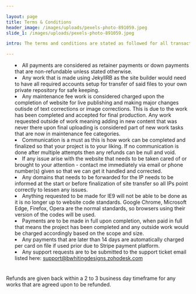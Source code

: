 ```yaml
---

layout: page
title: Terms & Conditions
header_image: /images/uploads/pexels-photo-891059.jpeg
slide_1: /images/uploads/pexels-photo-891059.jpeg

intro: The terms and conditions are stated as followed for all transactions made with me

---
```


<ul style="text-align: left;list-style: inside;">
    <li>All payments are considered as retainer payments or down payments that are non-refundable unless stated otherwise.</li>
    <li>Any work that is made using JekyllRB as the site builder would need to have all required accounts setup for transfer of said files to your own private repository for safe keeping.</li>
    <li>Any maintenance fee work is considered charged upon the completion of website for live publishing and making major changes outisde of text corrections or image corrections. This is due to the work has been completed and accepted for final production. Any work requested outside of work meaning adding in new content that was never there upon final uploading is considered part of new work tasks that are now in maintenance fee categories.</li>
    <li>Communication is a must as this is how work can be completed and finalized so that your project is to your liking. If no communication is done after multiple attempts then any refunds can be null and void.</li>
    <li>If any issue arise with the website that needs to be taken cared of or brought to your attention - contact me immediately via email or phone number(s) given so that we can get it handled and corrected.</li>
    <li>Any domains that needs to be forwarded for the IP needs to be informed at the start or before finalization of site transfer so all IPs point correctly to lessen any issues.</li>
    <li>Anything requested to be made for IE9 will not be able to be done as it is no longer up to website code standards. Google Chrome, Microsoft Edge, Firefox, Opera are the normal standards, so browsers using their version of the codes will be used.</li>
    <li>Payments are to be made in full upon completion, when paid in full that means the project has been completed and any outside work would be charged accordingly based on the scope and size.</li>
    <li>Any payments that are later than 14 days are automatically charged per card on file if used prior due to Stripe payment platform.</li>
    <li>Any support requests are to be submitted to the support ticket email listed here: <a href="mailto:support@bwhitingdesigns.zohodesk.com">support@bwhitingdesigns.zohodesk.com</a></li>
</ul>
<p style="padding-top: 1.5rem;">
    Refunds are given back within a 2 to 3 business day timeframe for any works that are agreed upon to be refunded.
</p>